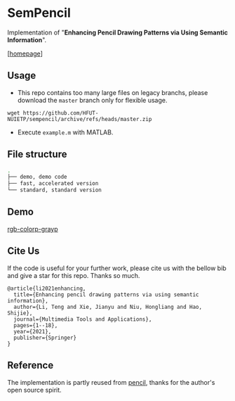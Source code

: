 # SemPencil

Implementation of "**Enhancing Pencil Drawing Patterns via Using Semantic Information**".

[[homepage](https://hfut-nuietp.github.io/sempencil/)]

## Usage

- This repo contains too many large files on legacy branchs, please download the ```master``` branch only for flexible usage.

```
wget https://github.com/HFUT-NUIETP/sempencil/archive/refs/heads/master.zip
```

- Execute ```example.m``` with MATLAB.

## File structure

```bash
.
├── demo, demo code
├── fast, accelerated version
└── standard, standard version
```

## Demo

[rgb-colorp-grayp](https://www.terrytengli.com/src/gifs/2021-12-20_00-45-57_sempencil.gif)

## Cite Us

If the code is useful for your further work, please cite us with the bellow bib and give a star for this repo. Thanks so much.

```
@article{li2021enhancing,
  title={Enhancing pencil drawing patterns via using semantic information},
  author={Li, Teng and Xie, Jianyu and Niu, Hongliang and Hao, Shijie},
  journal={Multimedia Tools and Applications},
  pages={1--18},
  year={2021},
  publisher={Springer}
}
```

## Reference

The implementation is partly reused from [pencil](https://github.com/fumin/pencil), thanks for the author's open source spirit.
